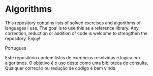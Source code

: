 Algorithms
==========

This repository contains lists of solved exercises and algorithms of languages I use. The goal is to use this as a reference library. Any correction, reduction or addition of code is welcome to strengthen the repository. Enjoy!


Portugues

Este repositório contem listas de exercicios resolvidas e logica em algoritmos. O objetivo é o uso deste como uma biblioteca de consulta. Qualquer correção ou redução de código é bem vinda.
